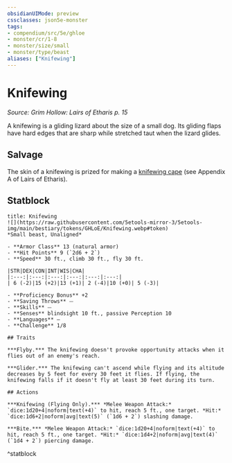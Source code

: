 ```yaml
---
obsidianUIMode: preview
cssclasses: json5e-monster
tags:
- compendium/src/5e/ghloe
- monster/cr/1-8
- monster/size/small
- monster/type/beast
aliases: ["Knifewing"]
---
```

# Knifewing
*Source: Grim Hollow: Lairs of Etharis p. 15*  

A knifewing is a gliding lizard about the size of a small dog. Its gliding flaps have hard edges that are sharp while stretched taut when the lizard glides.

## Salvage

The skin of a knifewing is prized for making a [knifewing cape](2-Mechanics/CLI/items/knifewing-cape-ghloe.md) (see Appendix A of Lairs of Etharis).

## Statblock

```ad-statblock
title: Knifewing
![](https://raw.githubusercontent.com/5etools-mirror-3/5etools-img/main/bestiary/tokens/GHLoE/Knifewing.webp#token)
*Small beast, Unaligned*

- **Armor Class** 13 (natural armor)
- **Hit Points** 9 (`2d6 + 2`)
- **Speed** 30 ft., climb 30 ft., fly 30 ft.

|STR|DEX|CON|INT|WIS|CHA|
|:---:|:---:|:---:|:---:|:---:|:---:|
| 6 (-2)|15 (+2)|13 (+1)| 2 (-4)|10 (+0)| 5 (-3)|

- **Proficiency Bonus** +2
- **Saving Throws** ⏤
- **Skills** ⏤
- **Senses** blindsight 10 ft., passive Perception 10
- **Languages** —
- **Challenge** 1/8

## Traits

***Flyby.*** The knifewing doesn't provoke opportunity attacks when it flies out of an enemy's reach.

***Glider.*** The knifewing can't ascend while flying and its altitude decreases by 5 feet for every 30 feet it flies. If flying, the knifewing falls if it doesn't fly at least 30 feet during its turn.

## Actions

***Knifewing (Flying Only).*** *Melee Weapon Attack:* `dice:1d20+4|noform|text(+4)` to hit, reach 5 ft., one target. *Hit:* `dice:1d6+2|noform|avg|text(5)` (`1d6 + 2`) slashing damage.

***Bite.*** *Melee Weapon Attack:* `dice:1d20+4|noform|text(+4)` to hit, reach 5 ft., one target. *Hit:* `dice:1d4+2|noform|avg|text(4)` (`1d4 + 2`) piercing damage.
```
^statblock